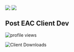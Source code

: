 <img align="center" src="https://github-readme-stats.vercel.app/api?username=U2Clozer&show_icons=true&theme=radical" />
<img align="center" src="https://github-readme-stats.vercel.app/api/top-langs?username=U2Clozer&show_icons=true&theme=radical" />

## Post EAC Client Dev

<p align="left"> <img src="https://komarev.com/ghpvc/?username=U2Clozer&label=Profile%20views&color=fe428e&style=for-the-badge" alt="profile views" /> </p>
<p align="left"> <img src="https://img.shields.io/github/downloads/U2Clozer/FumoClient/total?color=fe428e&label=Fumo%20Client%20Downloads&style=for-the-badge" alt="Client Downloads" /> </p>

<!--
rum test
-->
